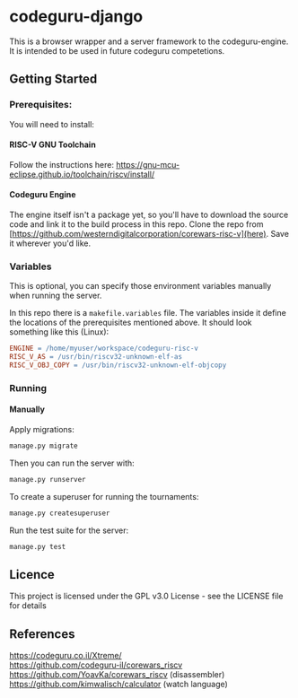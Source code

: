 codeguru-django
===============

This is a browser wrapper and a server framework to the codeguru-engine. It is intended to be used in future codeguru competetions.

Getting Started
---------------
### Prerequisites:
You will need to install:

#### RISC-V GNU Toolchain
Follow the instructions here: https://gnu-mcu-eclipse.github.io/toolchain/riscv/install/

#### Codeguru Engine
The engine itself isn't a package yet, so you'll have to download the source code and link it to the build process in this repo. Clone the repo from [https://github.com/westerndigitalcorporation/corewars-risc-v](here). Save it wherever you'd like.

### Variables
This is optional, you can specify those environment variables manually when running the server.

In this repo there is a `makefile.variables` file. The variables inside it define the locations of the prerequisites mentioned above. It should look something like this (Linux):

``` makefile
ENGINE = /home/myuser/workspace/codeguru-risc-v
RISC_V_AS = /usr/bin/riscv32-unknown-elf-as
RISC_V_OBJ_COPY = /usr/bin/riscv32-unknown-elf-objcopy
```
### Running

#### Manually

Apply migrations:
```sh
manage.py migrate
```

Then you can run the server with:
```sh
manage.py runserver
```

To create a superuser for running the tournaments:
```sh
manage.py createsuperuser
```

Run the test suite for the server:
```sh
manage.py test
```
 
## Licence
This project is licensed under the GPL v3.0 License - see the LICENSE file for details

References
----------
https://codeguru.co.il/Xtreme/  
https://github.com/codeguru-il/corewars_riscv
https://github.com/YoavKa/corewars_riscv (disassembler)
https://github.com/kimwalisch/calculator (watch language)


